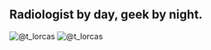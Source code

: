 ## Radiologist by day, geek by night.
![[`@t_lorcas`](https://t.me/t_lorcas)](http://flat.badgen.net/badge/icon/Telegram/blue?icon=telegram&scale=1.5&label)
![[`@t_lorcas`](https://twitter.com/lucasgasenzer)](http://flat.badgen.net/badge/icon/Twitter/blue?icon=twitter&scale=1.5&label)
